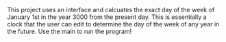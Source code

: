 This project uses an interface and calcuates the exact day of the week of January 1st in the year 3000 from the present day. This is essentially a clock that the user can edit to determine the day of the week of any year in the future. Use the main to run the program!
